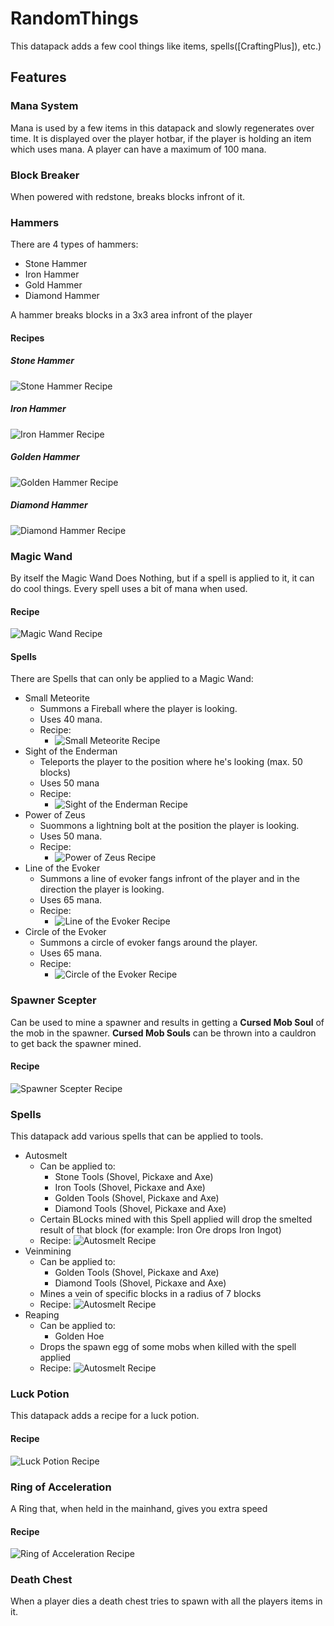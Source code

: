 # RandomThings

This datapack adds a few cool things like items, spells([CraftingPlus]), etc.)

## Features

### Mana System
Mana is used by a few items in this datapack and slowly regenerates over time. 
It is displayed over the player hotbar, if the player is holding an item which uses mana.
A player can have a maximum of 100 mana.

### Block Breaker
When powered with redstone, breaks blocks infront of it.

### Hammers
There are 4 types of hammers:
* Stone Hammer
* Iron Hammer
* Gold Hammer
* Diamond Hammer

A hammer breaks blocks in a 3x3 area infront of the player

#### Recipes
##### Stone Hammer
![Stone Hammer Recipe](../assets/images/crafting_recipe_stone_hammer.png)

##### Iron Hammer
![Iron Hammer Recipe](../assets/images/crafting_recipe_iron_hammer.png)

##### Golden Hammer
![Golden Hammer Recipe](../assets/images/crafting_recipe_golden_hammer.png)

##### Diamond Hammer
![Diamond Hammer Recipe](../assets/images/crafting_recipe_diamond_hammer.png)

### Magic Wand
By itself the Magic Wand Does Nothing, but if a spell is applied to it, it can do cool things. Every spell uses a bit of mana when used.

#### Recipe
![Magic Wand Recipe](../assets/images/crafting_recipe_magic_wand.png)

#### Spells
There are Spells that can only be applied to a Magic Wand:
* Small Meteorite
  * Summons a Fireball where the player is looking.
  * Uses 40 mana.
  * Recipe:
    * ![Small Meteorite Recipe](../assets/images/spell_recipe_fireball.png)
* Sight of the Enderman
  * Teleports the player to the position where he's looking (max. 50 blocks) 
  * Uses 50 mana
  * Recipe:
    * ![Sight of the Enderman Recipe](../assets/images/spell_recipe_teleport.png)
* Power of Zeus
  * Suommons a lightning bolt at the position the player is looking.
  * Uses 50 mana.
  * Recipe:
    * ![Power of Zeus Recipe](../assets/images/spell_recipe_lightning.png)
* Line of the Evoker
  * Summons a line of evoker fangs infront of the player and in the direction the player is looking.
  * Uses 65 mana.
  * Recipe:
    * ![Line of the Evoker Recipe](../assets/images/spell_recipe_evoker_fang_line.png)
* Circle of the Evoker
  * Summons a circle of evoker fangs around the player.
  * Uses 65 mana.
  * Recipe:
    * ![Circle of the Evoker Recipe](../assets/images/spell_recipe_evoker_fang_circle.png)
  
### Spawner Scepter
Can be used to mine a spawner and results in getting a **Cursed Mob Soul** of the mob in the spawner.
**Cursed Mob Souls** can be thrown into a cauldron to get back the spawner mined.
  
#### Recipe
![Spawner Scepter Recipe](../assets/images/crafting_recipe_spawner_scepter.png)

### Spells
This datapack add various spells that can be applied to tools.
  
* Autosmelt
  * Can be applied to:
    * Stone Tools (Shovel, Pickaxe and Axe)
    * Iron Tools (Shovel, Pickaxe and Axe)
    * Golden Tools (Shovel, Pickaxe and Axe)
    * Diamond Tools (Shovel, Pickaxe and Axe)
  * Certain BLocks mined with this Spell applied will drop the smelted result of that block (for example: Iron Ore drops Iron Ingot)
  * Recipe:
  ![Autosmelt Recipe](../assets/images/spell_recipe_autosmelt.gif)
* Veinmining
  * Can be applied to:
    * Golden Tools (Shovel, Pickaxe and Axe)
    * Diamond Tools (Shovel, Pickaxe and Axe)
  * Mines a vein of specific blocks in a radius of 7 blocks
  * Recipe:
  ![Autosmelt Recipe](../assets/images/spell_recipe_veinmining.gif)
* Reaping
  * Can be applied to:
    * Golden Hoe
  * Drops the spawn egg of some mobs when killed with the spell applied
  * Recipe:
  ![Autosmelt Recipe](../assets/images/spell_recipe_reaping.png)
  
### Luck Potion
This datapack adds a recipe for a luck potion.

#### Recipe
![Luck Potion Recipe](../assets/images/crafting_recipe_luck_potion.png)

### Ring of Acceleration
A Ring that, when held in the mainhand, gives you extra speed

#### Recipe
![Ring of Acceleration Recipe](../assets/images/crafting_recipe_speed_ring.png)

### Death Chest
When a player dies a death chest tries to spawn with all the players items in it.
